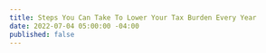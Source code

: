 ```yaml
---
title: Steps You Can Take To Lower Your Tax Burden Every Year
date: 2022-07-04 05:00:00 -04:00
published: false
---
```


